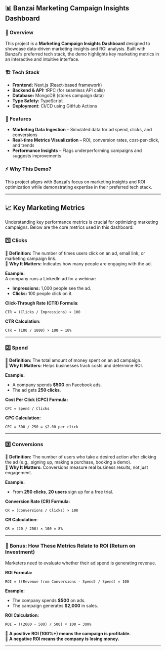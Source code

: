 ## 📊 Banzai Marketing Campaign Insights Dashboard

### 🚀 Overview

This project is a **Marketing Campaign Insights Dashboard** designed to showcase data-driven marketing insights and ROI analysis. Built with Banzai's preferred tech stack, the demo highlights key marketing metrics in an interactive and intuitive interface.

### 🏗️ Tech Stack

- **Frontend:** Next.js (React-based framework)
- **Backend & API:** tRPC (for seamless API calls)
- **Database:** MongoDB (stores campaign data)
- **Type Safety:** TypeScript
- **Deployment:** CI/CD using GitHub Actions

### 🎯 Features

- **Marketing Data Ingestion** – Simulated data for ad spend, clicks, and conversions
- **Real-time Metrics Visualization** – ROI, conversion rates, cost-per-click, and trends
- **Performance Insights** – Flags underperforming campaigns and suggests improvements

### ⚡ Why This Demo?

This project aligns with Banzai’s focus on marketing insights and ROI optimization while demonstrating expertise in their preferred tech stack.

---

## 📈 Key Marketing Metrics

Understanding key performance metrics is crucial for optimizing marketing campaigns. Below are the core metrics used in this dashboard:

### 1️⃣ Clicks

🔹 **Definition:** The number of times users click on an ad, email link, or marketing campaign link.  
🔹 **Why It Matters:** Indicates how many people are engaging with the ad.

**Example:**  
A company runs a LinkedIn ad for a webinar:

- **Impressions:** 1,000 people see the ad.
- **Clicks:** 100 people click on it.

**Click-Through Rate (CTR) Formula:**

```
CTR = (Clicks / Impressions) × 100
```

**CTR Calculation:**

```
CTR = (100 / 1000) × 100 = 10%
```

---

### 2️⃣ Spend

🔹 **Definition:** The total amount of money spent on an ad campaign.  
🔹 **Why It Matters:** Helps businesses track costs and determine ROI.

**Example:**

- A company spends **$500** on Facebook ads.
- The ad gets **250 clicks**.

**Cost Per Click (CPC) Formula:**

```
CPC = Spend / Clicks
```

**CPC Calculation:**

```
CPC = 500 / 250 = $2.00 per click
```

---

### 3️⃣ Conversions

🔹 **Definition:** The number of users who take a desired action after clicking the ad (e.g., signing up, making a purchase, booking a demo).  
🔹 **Why It Matters:** Conversions measure real business results, not just engagement.

**Example:**

- From **250 clicks**, **20 users** sign up for a free trial.

**Conversion Rate (CR) Formula:**

```
CR = (Conversions / Clicks) × 100
```

**CR Calculation:**

```
CR = (20 / 250) × 100 = 8%
```

---

### 🎯 Bonus: How These Metrics Relate to ROI (Return on Investment)

Marketers need to evaluate whether their ad spend is generating revenue.

**ROI Formula:**

```
ROI = ((Revenue from Conversions - Spend) / Spend) × 100
```

**Example:**

- The company spends **$500** on ads.
- The campaign generates **$2,000** in sales.

**ROI Calculation:**

```
ROI = ((2000 - 500) / 500) × 100 = 300%
```

🔹 **A positive ROI (100%+) means the campaign is profitable.**  
🔹 **A negative ROI means the company is losing money.**

---
